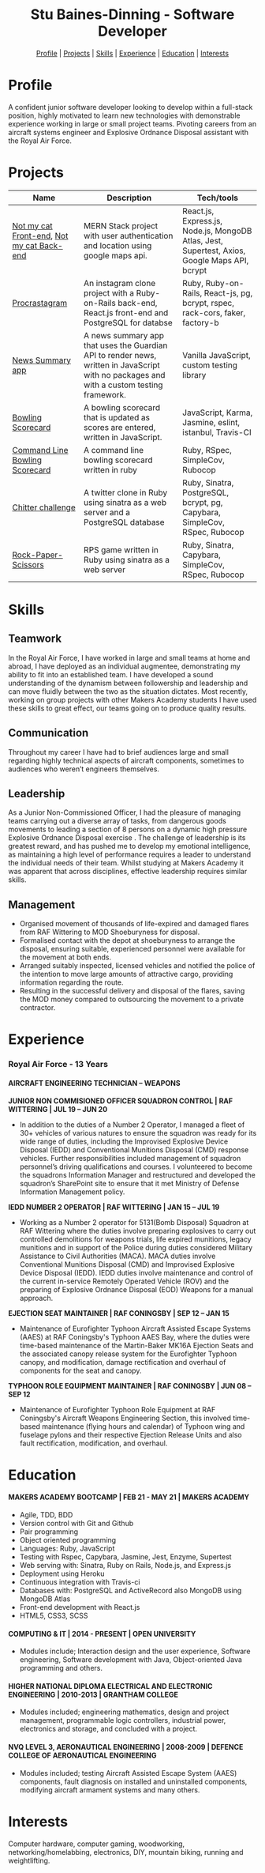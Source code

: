 <h1 align="center">Stu Baines-Dinning - Software Developer</h1>
<div align="center">

[Profile](#profile) |
[Projects](#projects) |
[Skills](#skills) |
[Experience](#experience) |
[Education](#education) |
[Interests](#interests)

</div>

# Profile

<!-- A sentence about who and what you are. Then a sentence about what you've achieved. And then a sentence about what excites you about tech. -->
A confident junior software developer looking to develop within a full-stack position, highly motivated to learn new technologies with demonstrable experience working in large or small project teams. Pivoting careers from an aircraft systems engineer and Explosive Ordnance Disposal assistant with the Royal Air Force.

# Projects

| Name                         | Description       | Tech/tools        |
| ---------------------------- | ----------------- | ----------------- |
| [Not my cat Front-end](https://github.com/StuBehan/not_my_cat_frontend), [Not my cat Back-end](https://github.com/StuBehan/not_my_cat_backend) | MERN Stack project with user authentication and location using google maps api. | React.js, Express.js, Node.js, MongoDB Atlas, Jest, Supertest, Axios, Google Maps API, bcrypt |
| [Procrastagram](https://github.com/StuBehan/procrastagram-rails-react) | An instagram clone project with a Ruby-on-Rails back-end, React.js front-end and PostgreSQL for databse | Ruby, Ruby-on-Rails, React-js, pg, bcrypt, rspec, rack-cors, faker, factory-b |
| [News Summary app](https://github.com/StuBehan/news-summary) | A news summary app that uses the Guardian API to render news, written in JavaScript with no packages and with a custom testing framework. | Vanilla JavaScript, custom testing library |
| [Bowling Scorecard](https://github.com/StuBehan/bowling-challenge) | A bowling scorecard that is updated as scores are entered, written in JavaScript. | JavaScript, Karma, Jasmine, eslint, istanbul, Travis-CI |
| [Command Line Bowling Scorecard](https://github.com/StuBehan/bowling-scorecard) | A command line bowling scorecard written in ruby | Ruby, RSpec, SimpleCov, Rubocop |
| [Chitter challenge](https://github.com/StuBehan/chitter-challenge) | A twitter clone in Ruby using sinatra as a web server and a PostgreSQL database | Ruby, Sinatra, PostgreSQL, bcrypt, pg, Capybara, SimpleCov, RSpec, Rubocop |
| [Rock-Paper-Scissors](https://github.com/StuBehan/rps-challenge) | RPS game written in Ruby using sinatra as a web server | Ruby, Sinatra, Capybara, SimpleCov, RSpec, Rubocop |

# Skills

## Teamwork

In the Royal Air Force, I have worked in large and small teams at home and abroad, I have deployed as an individual augmentee, demonstrating my ability to fit into an established team. I have developed a sound understanding of the dynamism between followership and leadership and can move fluidly between the two as the situation dictates. Most recently, working on group projects with other Makers Academy students I have used these skills to great effect, our teams going on to produce quality results.

## Communication

Throughout my career I have had to brief audiences large and small regarding highly technical aspects of aircraft components, sometimes to audiences who weren’t engineers themselves. 

## Leadership

As a Junior Non-Commissioned Officer, I had the pleasure of managing teams carrying out a diverse array of tasks, from dangerous goods movements to leading a section of 8 persons on a dynamic high pressure Explosive Ordnance Disposal exercise . The challenge of leadership is its greatest reward, and has pushed me to develop my emotional intelligence, as maintaining a high level of performance requires a leader to understand the individual needs of their team. Whilst studying at Makers Academy it was apparent that across disciplines, effective leadership requires similar skills.

## Management

- Organised movement of thousands of life-expired and damaged flares from RAF Wittering to MOD Shoeburyness for disposal. 
- Formalised contact with the depot at shoeburyness to arrange the disposal, ensuring suitable, experienced personnel were available for the movement at both ends. 
- Arranged suitably inspected, licensed vehicles and notified the police of the intention to move large amounts of attractive cargo, providing information regarding the route.
- Resulting in the successful delivery and disposal of the flares, saving the MOD money compared to outsourcing the movement to a private contractor. 

# Experience

### Royal Air Force - 13 Years

#### AIRCRAFT ENGINEERING TECHNICIAN – WEAPONS 

**JUNIOR NON COMMISIONED OFFICER SQUADRON CONTROL | RAF WITTERING | JUL 19 – JUN 20** 

- In addition to the duties of a Number 2 Operator, I managed a fleet of 30+ vehicles of various natures to ensure the squadron was ready for its wide range of duties, including the Improvised Explosive Device Disposal (IEDD) and Conventional Munitions Disposal (CMD) response vehicles. Further responsibilities included management of squadron personnel’s driving qualifications and courses. I volunteered to become the squadrons Information Manager and restructured and developed the squadron’s SharePoint site to ensure that it met Ministry of Defense Information Management policy.

<!-- - Any experience relevent to software development -->

**IEDD NUMBER 2 OPERATOR | RAF WITTERING | JAN 15 – JUL 19**

- Working as a Number 2 operator for 5131(Bomb Disposal) Squadron at RAF Wittering where the duties involve preparing explosives to carry out controlled demolitions for weapons trials, life expired munitions, legacy munitions and in support of the Police during duties considered Military Assistance to Civil Authorities (MACA). MACA duties involve Conventional Munitions Disposal (CMD) and Improvised Explosive Device Disposal (IEDD). IEDD duties involve maintenance and control of the current in-service Remotely Operated Vehicle (ROV) and the preparing of Explosive Ordnance Disposal (EOD) Weapons for a manual approach.

<!-- - Any experience relevent to software development -->

**EJECTION SEAT MAINTAINER | RAF CONINGSBY | SEP 12 – JAN 15**
- Maintenance of Eurofighter Typhoon Aircraft Assisted Escape Systems (AAES) at RAF Coningsby's Typhoon AAES Bay, where the duties were time-based maintenance of the Martin-Baker MK16A Ejection Seats and the associated canopy release system for the Eurofighter Typhoon canopy, and modification, damage rectification and overhaul of components for the seat and canopy.

**TYPHOON ROLE EQUIPMENT MAINTAINER | RAF CONINGSBY | JUN 08 – SEP 12**

- Maintenance of Eurofighter Typhoon Role Equipment at RAF Coningsby's Aircraft Weapons Engineering Section, this involved time-based maintenance (flying hours and calendar) of Typhoon wing and fuselage pylons and their respective Ejection Release Units and also fault rectification, modification, and overhaul.

# Education

#### MAKERS ACADEMY BOOTCAMP | FEB 21 - MAY 21 | MAKERS ACADEMY

- Agile, TDD, BDD
- Version control with Git and Github
- Pair programming
- Object oriented programming
- Languages: Ruby, JavaScript
- Testing with Rspec, Capybara, Jasmine, Jest, Enzyme, Supertest
- Web serving with: Sinatra, Ruby on Rails, Node.js, and Express.js
- Deployment using Heroku
- Continuous integration with Travis-ci
- Databases with: PostgreSQL and ActiveRecord also MongoDB using MongoDB Atlas
- Front-end development with React.js
- HTML5, CSS3, SCSS

#### COMPUTING & IT | 2014 - PRESENT | OPEN UNIVERSITY

- Modules include; Interaction design and the user experience, Software engineering, Software development with Java, Object-oriented Java programming and others.

#### HIGHER NATIONAL DIPLOMA ELECTRICAL AND ELECTRONIC ENGINEERING | 2010-2013 | GRANTHAM COLLEGE
  
- Modules included; engineering mathematics, design and project management, programmable logic controllers, industrial power, electronics and storage, and concluded with a project.

#### NVQ LEVEL 3, AERONAUTICAL ENGINEERING | 2008-2009 | DEFENCE COLLEGE OF AERONAUTICAL ENGINEERING
  
- Modules included; testing Aircraft Assisted Escape System (AAES) components, fault diagnosis on installed and uninstalled components, modifying aircraft armament systems and many others.

# Interests

Computer hardware, computer gaming, woodworking, networking/homelabbing, electronics, DIY, mountain biking, running and weightlifting.
